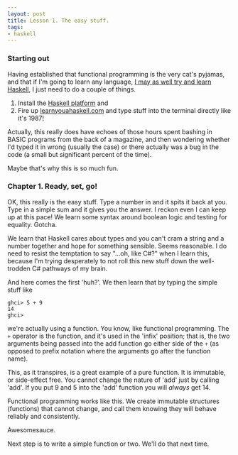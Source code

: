 ```yaml
---
layout: post
title: Lesson 1. The easy stuff.
tags:
- haskell
---
```


### Starting out

Having established that functional programming is the very cat's pyjamas, and that if I'm going to learn any language, [I may as well try and learn Haskell](/2013/04/26/learning-me-a-haskell.html), I just need to do a couple of things.

1. Install the [Haskell platform](http://www.haskell.org/platform/) and
2. Fire up [learnyouahaskell.com](http://learnyouahaskell.com/) and type stuff into the terminal directly like it's 1987!

Actually, this really does have echoes of those hours spent bashing in BASIC programs from the back of a magazine, and then wondering whether I'd typed it in wrong (usually the case) or there actually was a bug in the code (a small but significant percent of the time).

Maybe that's why this is so much fun.


### Chapter 1. Ready, set, go!

OK, this really is the easy stuff. Type a number in and it spits it back at you. Type in a simple sum and it gives you the answer. I reckon even I can keep up at this pace! We learn some syntax around boolean logic and testing for equality. Gotcha.

We learn that Haskell cares about types and you can't cram a string and a number together and hope for something sensible. Seems reasonable.  I do need to resist the temptation to say "…oh, like C#?" when I learn this, because I'm trying desperately to not roll this new stuff down the well-trodden C# pathways of my brain.

And here comes the first 'huh?'. We then learn that by typing the simple stuff like

    ghci> 5 + 9
    14
    ghci>
    
we're actually using a function. You know, like functional programming. The `+` operator is the function, and it's used in the 'infix' position; that is, the two arguments being passed into the add function go either side of the `+` (as opposed to prefix notation where the arguments go after the function name).

This, as it transpires, is a great example of a pure function. It is immutable, or side-effect free. You cannot change the nature of 'add' just by calling 'add'. If you put 9 and 5 into the 'add' function you will *always* get 14. 

Functional programming works like this. We create immutable structures (functions) that cannot change, and call them knowing they will behave reliably and consistently.

Awesomesauce.


Next step is to write a simple function or two. We'll do that next time.


